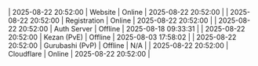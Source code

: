 | 2025-08-22 20:52:00 | Website | Online | 2025-08-22 20:52:00 |
| 2025-08-22 20:52:00 | Registration | Online | 2025-08-22 20:52:00 |
| 2025-08-22 20:52:00 | Auth Server | Offline | 2025-08-18 09:33:31 |
| 2025-08-22 20:52:00 | Kezan (PvE) | Offline | 2025-08-03 17:58:02 |
| 2025-08-22 20:52:00 | Gurubashi (PvP) | Offline | N/A |
| 2025-08-22 20:52:00 | Cloudflare | Online | 2025-08-22 20:52:00 |
